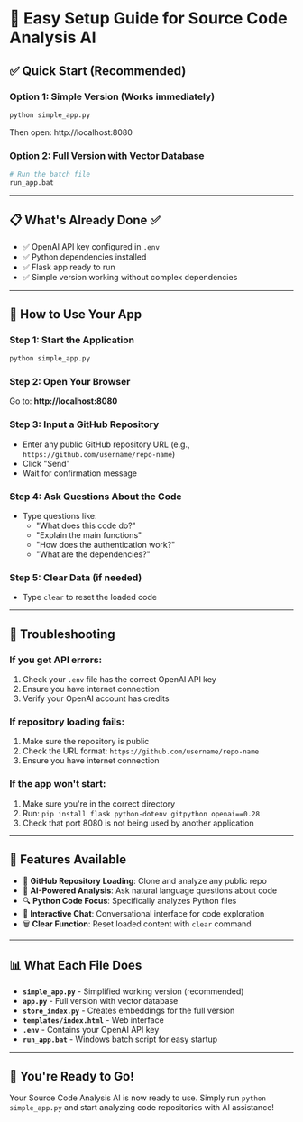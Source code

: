 # 🚀 **Easy Setup Guide for Source Code Analysis AI**

## ✅ **Quick Start (Recommended)**

### **Option 1: Simple Version (Works immediately)**
```bash
python simple_app.py
```
Then open: http://localhost:8080

### **Option 2: Full Version with Vector Database**
```bash
# Run the batch file
run_app.bat
```

---

## 📋 **What's Already Done ✅**

- ✅ OpenAI API key configured in `.env`
- ✅ Python dependencies installed
- ✅ Flask app ready to run
- ✅ Simple version working without complex dependencies

---

## 🎯 **How to Use Your App**

### **Step 1**: Start the Application
```bash
python simple_app.py
```

### **Step 2**: Open Your Browser
Go to: **http://localhost:8080**

### **Step 3**: Input a GitHub Repository
- Enter any public GitHub repository URL (e.g., `https://github.com/username/repo-name`)
- Click "Send"
- Wait for confirmation message

### **Step 4**: Ask Questions About the Code
- Type questions like:
  - "What does this code do?"
  - "Explain the main functions"
  - "How does the authentication work?"
  - "What are the dependencies?"

### **Step 5**: Clear Data (if needed)
- Type `clear` to reset the loaded code

---

## 🔧 **Troubleshooting**

### **If you get API errors:**
1. Check your `.env` file has the correct OpenAI API key
2. Ensure you have internet connection
3. Verify your OpenAI account has credits

### **If repository loading fails:**
1. Make sure the repository is public
2. Check the URL format: `https://github.com/username/repo-name`
3. Ensure you have internet connection

### **If the app won't start:**
1. Make sure you're in the correct directory
2. Run: `pip install flask python-dotenv gitpython openai==0.28`
3. Check that port 8080 is not being used by another application

---

## 🎨 **Features Available**

- 🔗 **GitHub Repository Loading**: Clone and analyze any public repo
- 🤖 **AI-Powered Analysis**: Ask natural language questions about code
- 🔍 **Python Code Focus**: Specifically analyzes Python files
- 💬 **Interactive Chat**: Conversational interface for code exploration
- 🗑️ **Clear Function**: Reset loaded content with `clear` command

---

## 📊 **What Each File Does**

- **`simple_app.py`** - Simplified working version (recommended)
- **`app.py`** - Full version with vector database
- **`store_index.py`** - Creates embeddings for the full version
- **`templates/index.html`** - Web interface
- **`.env`** - Contains your OpenAI API key
- **`run_app.bat`** - Windows batch script for easy startup

---

## 🎉 **You're Ready to Go!**

Your Source Code Analysis AI is now ready to use. Simply run `python simple_app.py` and start analyzing code repositories with AI assistance!